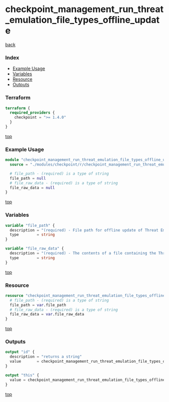 # checkpoint_management_run_threat_emulation_file_types_offline_update

[back](../checkpoint.md)

### Index

- [Example Usage](#example-usage)
- [Variables](#variables)
- [Resource](#resource)
- [Outputs](#outputs)

### Terraform

```terraform
terraform {
  required_providers {
    checkpoint = ">= 1.4.0"
  }
}
```

[top](#index)

### Example Usage

```terraform
module "checkpoint_management_run_threat_emulation_file_types_offline_update" {
  source = "./modules/checkpoint/r/checkpoint_management_run_threat_emulation_file_types_offline_update"

  # file_path - (required) is a type of string
  file_path = null
  # file_raw_data - (required) is a type of string
  file_raw_data = null
}
```

[top](#index)

### Variables

```terraform
variable "file_path" {
  description = "(required) - File path for offline update of Threat Emulation file types, the file path should be on the management machine."
  type        = string
}

variable "file_raw_data" {
  description = "(required) - The contents of a file containing the Threat Emulation file types."
  type        = string
}
```

[top](#index)

### Resource

```terraform
resource "checkpoint_management_run_threat_emulation_file_types_offline_update" "this" {
  # file_path - (required) is a type of string
  file_path = var.file_path
  # file_raw_data - (required) is a type of string
  file_raw_data = var.file_raw_data
}
```

[top](#index)

### Outputs

```terraform
output "id" {
  description = "returns a string"
  value       = checkpoint_management_run_threat_emulation_file_types_offline_update.this.id
}

output "this" {
  value = checkpoint_management_run_threat_emulation_file_types_offline_update.this
}
```

[top](#index)